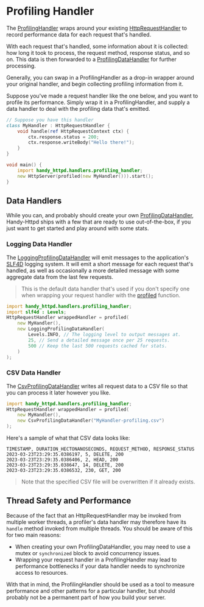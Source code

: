 # Profiling Handler

The [ProfilingHandler](ddoc-handy_httpd.handlers.profiling_handler.ProfilingHandler) wraps around your existing [HttpRequestHandler](ddoc-handy_httpd.components.handler.HttpRequestHandler) to record performance data for each request that's handled.

With each request that's handled, some information about it is collected: how long it took to process, the request method, response status, and so on. This data is then forwarded to a [ProfilingDataHandler](ddoc-handy_httpd.handlers.profiling_handler.ProfilingDataHandler) for further processing.

Generally, you can swap in a ProfilingHandler as a drop-in wrapper around your original handler, and begin collecting profiling information from it.

Suppose you've made a request handler like the one below, and you want to profile its performance. Simply wrap it in a ProfilingHandler, and supply a data handler to deal with the profiling data that's emitted.

```d
// Suppose you have this handler
class MyHandler : HttpRequestHandler {
    void handle(ref HttpRequestContext ctx) {
        ctx.response.status = 200;
        ctx.response.writeBody("Hello there!");
    }
}

void main() {
    import handy_httpd.handlers.profiling_handler;
    new HttpServer(profiled(new MyHandler())).start();
}
```

## Data Handlers

While you can, and probably should create your own [ProfilingDataHandler](ddoc-handy_httpd.handlers.profiling_handler.ProfilingDataHandler), Handy-Httpd ships with a few that are ready to use out-of-the-box, if you just want to get started and play around with some stats.

### Logging Data Handler

The [LoggingProfilingDataHandler](ddoc-handy_httpd.handlers.profiling_handler.LoggingProfilingDataHandler) will emit messages to the application's [SLF4D](https://github.com/andrewlalis/slf4d) logging system. It will emit a short message for each request that's handled, as well as occasionally a more detailed message with some aggregate data from the last few requests.

> This is the default data handler that's used if you don't specify one when wrapping your request handler with the [profiled](ddoc-handy_httpd.handlers.profiling_handler.profiled) function.

```d
import handy_httpd.handlers.profiling_handler;
import slf4d : Levels;
HttpRequestHandler wrappedHandler = profiled(
    new MyHandler(),
    new LoggingProfilingDataHandler(
        Levels.INFO, // The logging level to output messages at.
        25, // Send a detailed message once per 25 requests.
        500 // Keep the last 500 requests cached for stats.
    )
);
```

### CSV Data Handler

The [CsvProfilingDataHandler](ddoc-handy_httpd.handlers.profiling_handler.CsvProfilingDataHandler) writes all request data to a CSV file so that you can process it later however you like.

```d
import handy_httpd.handlers.profiling_handler;
HttpRequestHandler wrappedHandler = profiled(
    new MyHandler(),
    new CsvProfilingDataHandler("MyHandler-profiling.csv")
);
```

Here's a sample of what that CSV data looks like:

```csv
TIMESTAMP, DURATION_HECTONANOSECONDS, REQUEST_METHOD, RESPONSE_STATUS
2023-03-23T23:29:35.0386197, 5, DELETE, 200
2023-03-23T23:29:35.0386406, 2, HEAD, 200
2023-03-23T23:29:35.038647, 14, DELETE, 200
2023-03-23T23:29:35.0386532, 230, GET, 200
```

> Note that the specified CSV file will be overwritten if it already exists.

## Thread Safety and Performance

Because of the fact that an HttpRequestHandler may be invoked from multiple worker threads, a profiler's data handler may therefore have its `handle` method invoked from multiple threads. You should be aware of this for two main reasons:

- When creating your own ProfilingDataHandler, you may need to use a mutex or `synchronized` block to avoid concurrency issues.
- Wrapping your request handler in a ProfilingHandler may lead to performance bottlenecks if your data handler needs to synchronize access to resources.

With that in mind, the ProfilingHandler should be used as a tool to measure performance and other patterns for a particular handler, but should probably not be a permanent part of how you build your server.
